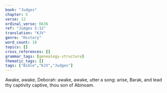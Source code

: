 ```yaml
---
book: "Judges"
chapter: 5
verse: 12
ordinal_verse: 6636
ref: "Judges 5:12"
translation: "KJV"
genre: "History"
word_count: 19
topics: []
cross_references: []
grammar_tags: [genealogy-structure]
thematic_tags: []
tags: ["Bible","KJV","Judges"]
---
```

Awake, awake, Deborah: awake, awake, utter a song: arise, Barak, and lead thy captivity captive, thou son of Abinoam.
